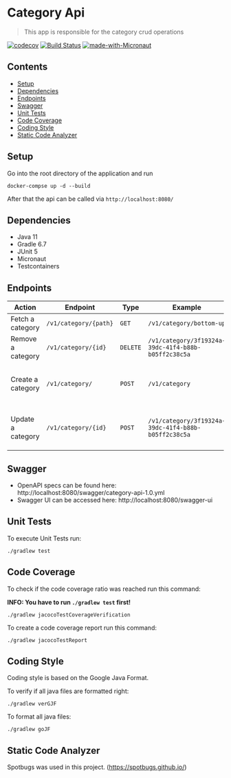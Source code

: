# Category Api
>  This app is responsible for the category crud operations

[![codecov](https://codecov.io/gh/karimbkb/category-api/branch/master/graph/badge.svg?token=tprxgsRDGg)](https://codecov.io/gh/karimbkb/category-api)
[![Build Status](https://travis-ci.com/karimbkb/category-api.svg?branch=master)](https://travis-ci.com/karimbkb/category-api)
[![made-with-Micronaut](https://img.shields.io/badge/Micronaut-2.3.1-1f425f.svg)](https://micronaut.io/)


## Contents

- [Setup](#setup)
- [Dependencies](#dependencies)
- [Endpoints](#endpoints)
- [Swagger](#swagger)
- [Unit Tests](#unit-tests)
- [Code Coverage](#code-coverage)
- [Coding Style](#coding-style)
- [Static Code Analyzer](#static-code-analyzer)

## Setup

Go into the root directory of the application and run

```
docker-compse up -d --build
```

After that the api can be called via `http://localhost:8080/`

## Dependencies

- Java 11
- Gradle 6.7
- JUnit 5
- Micronaut
- Testcontainers

## Endpoints

| Action                       | Endpoint                                                             | Type    | Example                                                                               | Payload                         |
|------------------------------|----------------------------------------------------------------------|---------|---------------------------------------------------------------------------------------|---------------------------------|
| Fetch a category         | `/v1/category/{path}`                         | `GET`   | `/v1/category/bottom-up`             | -                               |
| Remove a category | `/v1/category/{id}`                              | `DELETE`| `/v1/category/3f19324a-39dc-41f4-b88b-b05ff2c38c5a`                   | -      |
| Create a category     | `/v1/category/`                               | `POST`  | `/v1/category`                   | `{"name": "Bottom up", "path": "bottom-up"}`      |
| Update a category     | `/v1/category/{id}`                               | `POST`  | `/v1/category/3f19324a-39dc-41f4-b88b-b05ff2c38c5a`                   | `{"name": "Bottom up", "path": "bottom-up"}`      |

## Swagger

- OpenAPI specs can be found here: http://localhost:8080/swagger/category-api-1.0.yml
- Swagger UI can be accessed here: http://localhost:8080/swagger-ui

## Unit Tests

To execute Unit Tests run:

```
./gradlew test
```

## Code Coverage

To check if the code coverage ratio was reached run this command:

**INFO: You have to run `./gradlew test` first!**

```
./gradlew jacocoTestCoverageVerification
```

To create a code coverage report run this command:

```
./gradlew jacocoTestReport
```

## Coding Style

Coding style is based on the Google Java Format.

To verify if all java files are formatted right:

```
./gradlew verGJF
```

To format all java files:

```
./gradlew goJF
```

## Static Code Analyzer

Spotbugs was used in this project. (https://spotbugs.github.io/)
